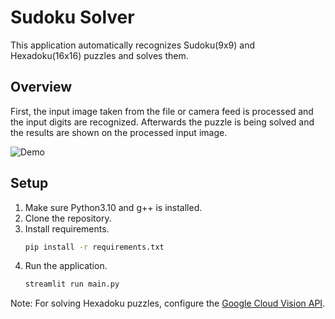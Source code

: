 # Sudoku Solver

This application automatically recognizes Sudoku(9x9) and Hexadoku(16x16) puzzles and solves them.


## Overview

First, the input image taken from the file or camera feed is processed and the input digits are recognized. Afterwards the puzzle is being solved and the results are shown on the processed input image.

![Demo](demo.gif)


## Setup

1. Make sure Python3.10 and g++ is installed.
2. Clone the repository.
3. Install requirements.
    ```bash
    pip install -r requirements.txt
    ```
4. Run the application.
    ```bash
    streamlit run main.py
    ```

Note: For solving Hexadoku puzzles, configure the [Google Cloud Vision API](https://cloud.google.com/vision/docs/ocr#vision_text_detection-python).
